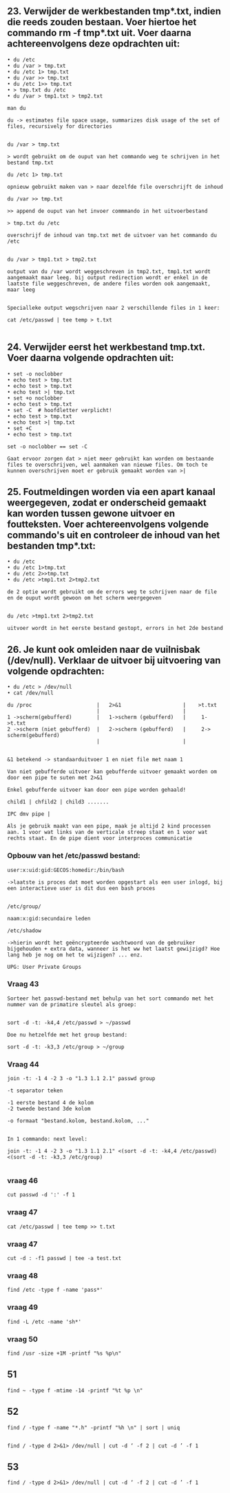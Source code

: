 ## 23. Verwijder de werkbestanden tmp*.txt, indien die reeds zouden bestaan. Voer hiertoe het commando rm -f tmp*.txt uit. Voer daarna achtereenvolgens deze opdrachten uit:

```
• du /etc  
• du /var > tmp.txt  
• du /etc 1> tmp.txt  
• du /var >> tmp.txt  
• du /etc 1>> tmp.txt  
• > tmp.txt du /etc  
• du /var > tmp1.txt > tmp2.txt 

```

```
man du

du -> estimates file space usage, summarizes disk usage of the set of files, recursively for directories


du /var > tmp.txt

> wordt gebruikt om de ouput van het commando weg te schrijven in het bestand tmp.txt

du /etc 1> tmp.txt 

opnieuw gebruikt maken van > naar dezelfde file overschrijft de inhoud

du /var >> tmp.txt

>> append de ouput van het invoer commmando in het uitvoerbestand

> tmp.txt du /etc 

overschrijf de inhoud van tmp.txt met de uitvoer van het commando du /etc


du /var > tmp1.txt > tmp2.txt 

output van du /var wordt weggeschreven in tmp2.txt, tmp1.txt wordt aangemaakt maar leeg. bij output redirection wordt er enkel in de laatste file weggeschreven, de andere files worden ook aangemaakt, maar leeg


Specialleke output wegschrijven naar 2 verschillende files in 1 keer: 

cat /etc/passwd | tee temp > t.txt


```

## 24. Verwijder eerst het werkbestand tmp.txt. Voer daarna volgende opdrachten uit:

```
• set -o noclobber  
• echo test > tmp.txt  
• echo test > tmp.txt  
• echo test >| tmp.txt  
• set +o noclobber  
• echo test > tmp.txt  
• set -C  # hoofdletter verplicht!  
• echo test > tmp.txt
• echo test >| tmp.txt  
• set +C  
• echo test > tmp.txt

```


```
set -o noclobber == set -C

Gaat ervoor zorgen dat > niet meer gebruikt kan worden om bestaande files te overschrijven, wel aanmaken van nieuwe files. Om toch te kunnen overschrijven moet er gebruik gemaakt worden van >|
```

## 25. Foutmeldingen worden via een apart kanaal weergegeven, zodat er onderscheid gemaakt kan worden tussen gewone uitvoer en foutteksten. Voer achtereenvolgens volgende commando's uit en controleer de inhoud van het bestanden tmp*.txt:

```
• du /etc  
• du /etc 1>tmp.txt  
• du /etc 2>>tmp.txt  
• du /etc >tmp1.txt 2>tmp2.txt

de 2 optie wordt gebruikt om de errors weg te schrijven naar de file en de ouput wordt gewoon om het scherm weergegeven


du /etc >tmp1.txt 2>tmp2.txt

uitvoer wordt in het eerste bestand gestopt, errors in het 2de bestand
```


## 26. Je kunt ook omleiden naar de vuilnisbak (/dev/null). Verklaar de uitvoer bij uitvoering van volgende opdrachten: 

```
• du /etc > /dev/null  
• cat /dev/null  
```



```
du /proc                     |   2>&1                    |    >t.txt
                             |                           |
1 ->scherm(gebufferd)        |   1->scherm (gebufferd)   |     1->t.txt
2 ->scherm (niet gebufferd)  |   2->scherm (gebufferd)   |     2-> scherm(gebufferd)
                             |                           |


&1 betekend -> standaarduitvoer 1 en niet file met naam 1

Van niet gebufferde uitvoer kan gebufferde uitvoer gemaakt worden om door een pipe te suten met 2>&1 

Enkel gebufferde uitvoer kan door een pipe worden gehaald!

child1 | chfild2 | child3 .......

IPC dmv pipe |

Als je gebruik maakt van een pipe, maak je altijd 2 kind processen aan. 1 voor wat links van de verticale streep staat en 1 voor wat rechts staat. En de pipe dient voor interproces communicatie
```


### Opbouw van het /etc/passwd bestand:

```
user:x:uid:gid:GECOS:homedir:/bin/bash

->laatste is proces dat moet worden opgestart als een user inlogd, bij een interactieve user is dit dus een bash proces


/etc/group/ 

naam:x:gid:secundaire leden

/etc/shadow

->hierin wordt het geëncrypteerde wachtwoord van de gebruiker bijgehouden + extra data, wanneer is het ww het laatst gewijzigd? Hoe lang heb je nog om het te wijzigen? ... enz.

UPG: User Private Groups

```

### Vraag 43

```
Sorteer het passwd-bestand met behulp van het sort commando met het nummer van de primatire sleutel als groep:


sort -d -t: -k4,4 /etc/passwd > ~/passwd

Doe nu hetzelfde met het group bestand:

sort -d -t: -k3,3 /etc/group > ~/group

```

### Vraag 44


```
join -t: -1 4 -2 3 -o "1.3 1.1 2.1" passwd group

-t separator teken

-1 eerste bestand 4 de kolom
-2 tweede bestand 3de kolom

-o formaat "bestand.kolom, bestand.kolom, ..."


In 1 commando: next level:

join -t: -1 4 -2 3 -o "1.3 1.1 2.1" <(sort -d -t: -k4,4 /etc/passwd) <(sort -d -t: -k3,3 /etc/group)


```

### vraag 46

```
cut passwd -d ':' -f 1
```

### vraag 47

```
cat /etc/passwd | tee temp >> t.txt

```

### vraag 47

```
cut -d : -f1 passwd | tee -a test.txt
```

### vraag 48

```
find /etc -type f -name 'pass*'
```

### vraag 49

```
find -L /etc -name 'sh*'
```


### vraag 50

```
find /usr -size +1M -printf "%s %p\n"
```

## 51

```
find ~ -type f -mtime -14 -printf "%t %p \n" 
```


## 52

```
find / -type f -name "*.h" -printf "%h \n" | sort | uniq


find / -type d 2>&1> /dev/null | cut -d ‘ -f 2 | cut -d ’ -f 1
```

## 53

```
find / -type d 2>&1> /dev/null | cut -d ‘ -f 2 | cut -d ’ -f 1
```






